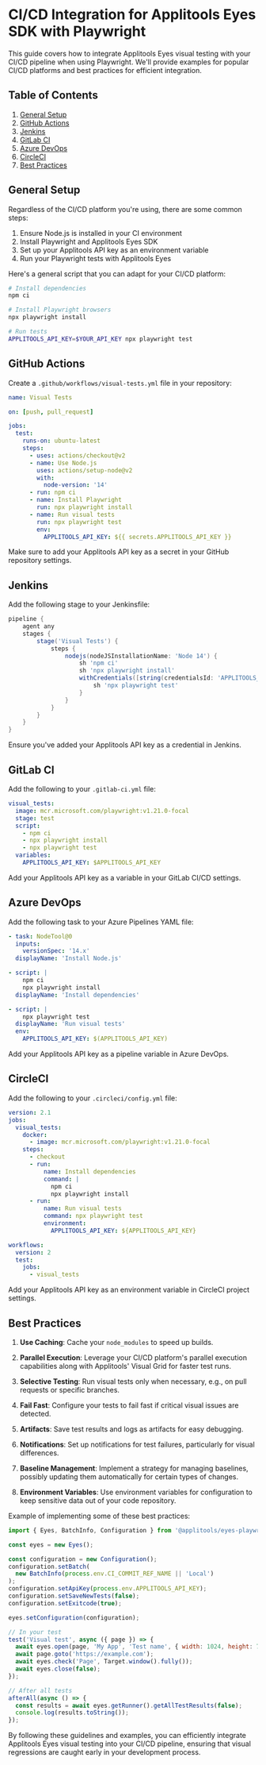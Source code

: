 # CI/CD Integration for Applitools Eyes SDK with Playwright

This guide covers how to integrate Applitools Eyes visual testing with your CI/CD pipeline when using Playwright. We'll provide examples for popular CI/CD platforms and best practices for efficient integration.

## Table of Contents

1. [General Setup](#general-setup)
2. [GitHub Actions](#github-actions)
3. [Jenkins](#jenkins)
4. [GitLab CI](#gitlab-ci)
5. [Azure DevOps](#azure-devops)
6. [CircleCI](#circleci)
7. [Best Practices](#best-practices)

## General Setup

Regardless of the CI/CD platform you're using, there are some common steps:

1. Ensure Node.js is installed in your CI environment
2. Install Playwright and Applitools Eyes SDK
3. Set up your Applitools API key as an environment variable
4. Run your Playwright tests with Applitools Eyes

Here's a general script that you can adapt for your CI/CD platform:

```bash
# Install dependencies
npm ci

# Install Playwright browsers
npx playwright install

# Run tests
APPLITOOLS_API_KEY=$YOUR_API_KEY npx playwright test
```

## GitHub Actions

Create a `.github/workflows/visual-tests.yml` file in your repository:

```yaml
name: Visual Tests

on: [push, pull_request]

jobs:
  test:
    runs-on: ubuntu-latest
    steps:
      - uses: actions/checkout@v2
      - name: Use Node.js
        uses: actions/setup-node@v2
        with:
          node-version: '14'
      - run: npm ci
      - name: Install Playwright
        run: npx playwright install
      - name: Run visual tests
        run: npx playwright test
        env:
          APPLITOOLS_API_KEY: ${{ secrets.APPLITOOLS_API_KEY }}
```

Make sure to add your Applitools API key as a secret in your GitHub repository settings.

## Jenkins

Add the following stage to your Jenkinsfile:

```groovy
pipeline {
    agent any
    stages {
        stage('Visual Tests') {
            steps {
                nodejs(nodeJSInstallationName: 'Node 14') {
                    sh 'npm ci'
                    sh 'npx playwright install'
                    withCredentials([string(credentialsId: 'APPLITOOLS_API_KEY', variable: 'APPLITOOLS_API_KEY')]) {
                        sh 'npx playwright test'
                    }
                }
            }
        }
    }
}
```

Ensure you've added your Applitools API key as a credential in Jenkins.

## GitLab CI

Add the following to your `.gitlab-ci.yml` file:

```yaml
visual_tests:
  image: mcr.microsoft.com/playwright:v1.21.0-focal
  stage: test
  script:
    - npm ci
    - npx playwright install
    - npx playwright test
  variables:
    APPLITOOLS_API_KEY: $APPLITOOLS_API_KEY
```

Add your Applitools API key as a variable in your GitLab CI/CD settings.

## Azure DevOps

Add the following task to your Azure Pipelines YAML file:

```yaml
- task: NodeTool@0
  inputs:
    versionSpec: '14.x'
  displayName: 'Install Node.js'

- script: |
    npm ci
    npx playwright install
  displayName: 'Install dependencies'

- script: |
    npx playwright test
  displayName: 'Run visual tests'
  env:
    APPLITOOLS_API_KEY: $(APPLITOOLS_API_KEY)
```

Add your Applitools API key as a pipeline variable in Azure DevOps.

## CircleCI

Add the following to your `.circleci/config.yml` file:

```yaml
version: 2.1
jobs:
  visual_tests:
    docker:
      - image: mcr.microsoft.com/playwright:v1.21.0-focal
    steps:
      - checkout
      - run:
          name: Install dependencies
          command: |
            npm ci
            npx playwright install
      - run:
          name: Run visual tests
          command: npx playwright test
          environment:
            APPLITOOLS_API_KEY: ${APPLITOOLS_API_KEY}

workflows:
  version: 2
  test:
    jobs:
      - visual_tests
```

Add your Applitools API key as an environment variable in CircleCI project settings.

## Best Practices

1. **Use Caching**: Cache your `node_modules` to speed up builds.

2. **Parallel Execution**: Leverage your CI/CD platform's parallel execution capabilities along with Applitools' Visual Grid for faster test runs.

3. **Selective Testing**: Run visual tests only when necessary, e.g., on pull requests or specific branches.

4. **Fail Fast**: Configure your tests to fail fast if critical visual issues are detected.

5. **Artifacts**: Save test results and logs as artifacts for easy debugging.

6. **Notifications**: Set up notifications for test failures, particularly for visual differences.

7. **Baseline Management**: Implement a strategy for managing baselines, possibly updating them automatically for certain types of changes.

8. **Environment Variables**: Use environment variables for configuration to keep sensitive data out of your code repository.

Example of implementing some of these best practices:

```javascript
import { Eyes, BatchInfo, Configuration } from '@applitools/eyes-playwright';

const eyes = new Eyes();

const configuration = new Configuration();
configuration.setBatch(
  new BatchInfo(process.env.CI_COMMIT_REF_NAME || 'Local')
);
configuration.setApiKey(process.env.APPLITOOLS_API_KEY);
configuration.setSaveNewTests(false);
configuration.setExitcode(true);

eyes.setConfiguration(configuration);

// In your test
test('Visual test', async ({ page }) => {
  await eyes.open(page, 'My App', 'Test name', { width: 1024, height: 768 });
  await page.goto('https://example.com');
  await eyes.check('Page', Target.window().fully());
  await eyes.close(false);
});

// After all tests
afterAll(async () => {
  const results = await eyes.getRunner().getAllTestResults(false);
  console.log(results.toString());
});
```

By following these guidelines and examples, you can efficiently integrate Applitools Eyes visual testing into your CI/CD pipeline, ensuring that visual regressions are caught early in your development process.
